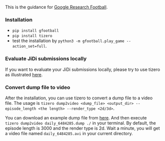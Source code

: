 This is the guidance for [Google Research Football](https://github.com/google-research/football).

### Installation

- `pip install gfootball`
- `pip install tizero`
- test the installation by `python3 -m gfootball.play_game --action_set=full`.

### Evaluate JiDi submissions locally

If you want to evaluate your JiDi submissions locally, please try to use tizero as illustrated [here](foothttps://github.com/OpenRL-Lab/TiZero#evaluate-jidi-submissions-locally).


### Convert dump file to video

After the installation, you can use tizero to convert a dump file to a video file.
The usage is `tizero dump2video <dump_file> <output_dir> --episode_length <the length> --render_type <2d/3d>`.

You can download an example dump file from [here](http://jidiai.cn/daily_6484285/daily_6484285.dump). 
And then execute `tizero dump2video daily_6484285.dump ./` in your terminal. By default, the episode length is 3000 and the render type is 2d.
Wait a minute, you will get a video file named `daily_6484285.avi` in your current directory.